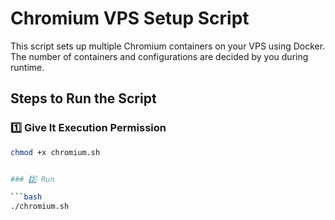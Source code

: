 # Chromium VPS Setup Script

This script sets up multiple Chromium containers on your VPS using Docker. The number of containers and configurations are decided by you during runtime.

## Steps to Run the Script

### 1️⃣ Give It Execution Permission

```bash
chmod +x chromium.sh


### 2️⃣ Run

```bash
./chromium.sh

